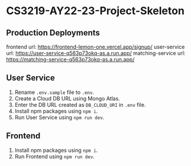 # CS3219-AY22-23-Project-Skeleton

## Production Deployments
frontend url: https://frontend-lemon-one.vercel.app/signup/
user-service url: https://user-service-q563p73okq-as.a.run.app/
matching-service url: https://matching-service-q563p73okq-as.a.run.app/

## User Service
1. Rename `.env.sample` file to `.env`.
2. Create a Cloud DB URL using Mongo Atlas.
3. Enter the DB URL created as `DB_CLOUD_URI` in `.env` file.
4. Install npm packages using `npm i`.
5. Run User Service using `npm run dev`.

## Frontend
1. Install npm packages using `npm i`.
2. Run Frontend using `npm run dev`.
